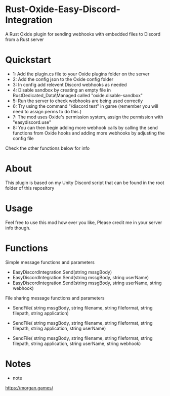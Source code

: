 # Rust-Oxide-Easy-Discord-Integration
A Rust Oxide plugin for sending webhooks with embedded files to Discord from a Rust server

# Quickstart
- 1: Add the plugin.cs file to your Oxide plugins folder on the server
- 2: Add the config json to the Oxide config folder
- 3: In config add relevent Discord webhooks as needed
- 4: Disable sandbox by creating an empty file in RustDedicated_Data\Managed called "oxide.disable-sandbox"
- 5: Run the server to check webhooks are being used correctly
- 6: Try using the command "/discord test" in game (remember you will need to assign perms to do this.)
- 7: The mod uses Oxide's permission system, assign the permission with "easydiscord.use"
- 8: You can then begin adding more webhook calls by calling the send functions from Oxide hooks and adding more webhooks by adjusting the config file 

Check the other functions below for info

# About
This plugin is based on my Unity Discord script that can be found in the root folder of this repository

# Usage
Feel free to use this mod how ever you like, Please credit me in your server info though.

# Functions
Simple message functions and parameters
  - EasyDiscordIntegration.Send(string mssgBody)
  - EasyDiscordIntegration.Send(string mssgBody, string userName)
  - EasyDiscordIntegration.Send(string mssgBody, string userName, string webhook)
  
File sharing message functions and parameters
  - SendFile(
        string mssgBody,
        string filename,
        string fileformat,
        string filepath,
        string application)
        
  - SendFile(
        string mssgBody,
        string filename,
        string fileformat,
        string filepath,
        string application,
        string userName)
        
  - SendFile(
        string mssgBody,
        string filename,
        string fileformat,
        string filepath,
        string application,
        string userName,
        string webhook)
                    
# Notes
- note

https://morgan.games/
